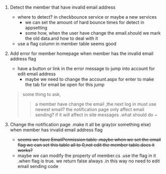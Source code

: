1. Detect the member that have invalid email address		
	- where to detect? in checkbounce service or maybe a new services
		- we can set the amount of hard bounce times for detect in appsetting
		- some how, when the user have change the email.should we mark the old data.and how to deal with it
	- use a flag column in member table seems good 
2. Add error for member homepage when member has the invalid email address flag
	- have a button or link in the error message to jump into account for edit email address
		- maybe we need to change the account.aspx for enter to make the tab for email be open for this jump


	>some thing to ask,
	>>a member have change the email ,the next log in must use newest email?
	>>the notification page only affect email sending? if it will affect in site messages .what should do ~

3. Change the notification page .make it all be gray(or something else) when member has invalid email address flag
	-    <del> seems we have EmailPermission table .maybe when we set the email flag we can set this table all to 0,not edit the member table.does it works? </del>  
	- maybe we can modify the property of member.cs .use the flag in it .when flag is true. we return false always .in this way no need to edit email sending code
